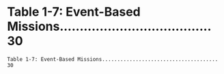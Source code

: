 # Table 1-7: Event-Based Missions...................................... 30

```
Table 1-7: Event-Based Missions...................................... 30

```
